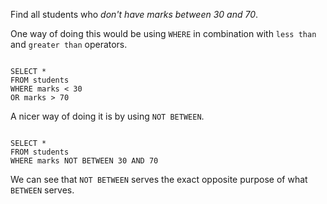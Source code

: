 Find all students
who _don't have marks between 30 and 70_.

One way of doing this would be using `WHERE` in combination with `less than` and `greater than` operators.

<Editor lang="sql" dbName="students1.db">
<code>
SELECT *
FROM students
WHERE marks < 30
OR marks > 70
</code>
</Editor>

A nicer way of doing it is by using `NOT BETWEEN`.

<Editor lang="sql" dbName="students1.db">
<code>
SELECT *
FROM students
WHERE marks NOT BETWEEN 30 AND 70
</code>
</Editor>

We can see that `NOT BETWEEN` serves the exact opposite purpose of what `BETWEEN` serves.